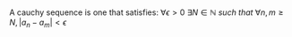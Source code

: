 A cauchy sequence is one that satisfies:
	$\forall \epsilon > 0  \ \exists N \in \mathbb{N} \ such \ that \  \forall n, m \ge N, |a_n - a_m| < \epsilon$
	